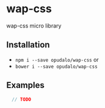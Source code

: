 # wap-css

wap-css micro library

## Installation

- `npm i --save opudalo/wap-css`
or 
- `bower i --save opudalo/wap-css`


## Examples

```js
  // TODO
```
